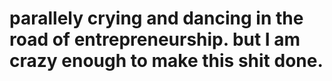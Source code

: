 # parallely crying and dancing in the road of entrepreneurship. but I am crazy enough to make this shit done.
